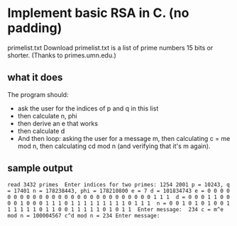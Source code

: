 # Implement basic RSA in C. (no padding)

primelist.txt Download primelist.txt is a list of prime numbers 15 bits or shorter.  (Thanks to primes.umn.edu.)

## what it does

The program should:

- ask the user for the indices of p and q in this list
- then calculate n, phi
- then derive an e that works
- then calculate d 
- And then loop: asking the user for a message m, then calculating c = me mod n, then calculating cd mod n (and verifying that it's m again).

## sample output

`read 3432 primes 
Enter indices for two primes:
1254
2001
p = 10243, q = 17401
n = 178238443, phi = 178210800
e = 7
d = 101834743
e = 0 0 0 0 0 0 0 0 0 0 0 0 0 0 0 0 0 0 0 0 0 0 0 0 0 0 0 1 1 1 
d = 0 0 0 1 1 0 0 0 0 1 0 0 0 1 1 1 0 1 1 1 1 1 1 1 1 1 0 1 1 1 
n = 0 0 1 0 1 0 1 0 0 1 1 1 1 1 1 0 1 1 0 0 1 1 1 1 1 0 1 0 1 1 
Enter message: 
234
c = m^e mod n = 100004567
c^d mod n = 234
Enter message: 
`